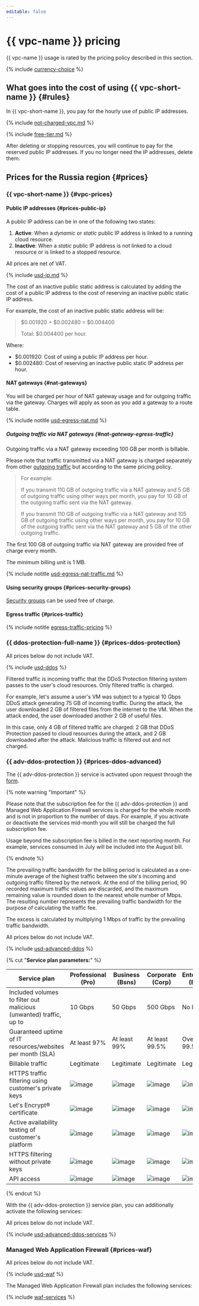 ```yaml
---
editable: false
---
```


# {{ vpc-name }} pricing

{{ vpc-name }} usage is rated by the pricing policy described in this section.

{% include [currency-choice](../_includes/pricing/currency-choice.md) %}

## What goes into the cost of using {{ vpc-short-name }} {#rules}

In {{ vpc-short-name }}, you pay for the hourly use of public IP addresses.

{% include [not-charged-vpc.md](../_includes/pricing/price-formula/not-charged-vpc.md) %}

{% include [free-tier.md](../_includes/pricing/price-formula/free-tier.md) %}

After deleting or stopping resources, you will continue to pay for the reserved public IP addresses. If you no longer need the IP addresses, delete them.


## Prices for the Russia region {#prices}





### {{ vpc-short-name }} {#vpc-prices}

#### Public IP addresses {#prices-public-ip}

A public IP address can be in one of the following two states:

1. **Active**: When a _dynamic_ or _static_ public IP address is linked to a running cloud resource.
1. **Inactive**: When a _static_ public IP address is not linked to a cloud resource or is linked to a stopped resource.


All prices are net of VAT.





{% include [usd-ip.md](../_pricing/vpc/usd-ip.md) %}


The cost of an inactive public static address is calculated by adding the cost of a public IP address to the cost of reserving an inactive public static IP address.


For example, the cost of an inactive public static address will be:



> $0.001920 + $0.002480 = $0.004400
>
> Total: $0.004400 per hour.

Where:

* $0.001920: Cost of using a public IP address per hour.
* $0.002480: Cost of reserving an inactive public static IP address per hour.



#### NAT gateways {#nat-gateways}

You will be charged per hour of NAT gateway usage and for outgoing traffic via the gateway. Charges will apply as soon as you add a gateway to a route table.




{% include notitle [usd-egress-nat.md](../_pricing/vpc/usd-egress-nat.md) %}


##### Outgoing traffic via NAT gateways {#nat-gateway-egress-traffic}

Outgoing traffic via a NAT gateway exceeding 100 GB per month is billable.

Please note that traffic transmitted via a NAT gateway is charged separately from other [outgoing traffic](#prices-traffic) but according to the same pricing policy.

> For example:
>
> If you transmit 110 GB of outgoing traffic via a NAT gateway and 5 GB of outgoing traffic using other ways per month, you pay for 10 GB of the outgoing traffic sent via the NAT gateway.
>
> If you transmit 110 GB of outgoing traffic via a NAT gateway and 105 GB of outgoing traffic using other ways per month, you pay for 10 GB of the outgoing traffic sent via the NAT gateway and 5 GB of the other outgoing traffic.




The first 100 GB of outgoing traffic via NAT gateway are provided free of charge every month.

The minimum billing unit is 1 MB.

{% include notitle [usd-egress-nat-traffic.md](../_pricing/vpc/usd-egress-nat-traffic.md) %}


#### Using security groups {#prices-security-groups}

[Security groups](concepts/security-groups.md) can be used free of charge.

#### Egress traffic {#prices-traffic}

{% include notitle [egress-traffic-pricing](../_includes/egress-traffic-pricing.md) %}



### {{ ddos-protection-full-name }} {#prices-ddos-protection}



All prices below do not include VAT.

{% include [usd-ddos](../_pricing/vpc/usd-ddos.md) %}


Filtered traffic is incoming traffic that the DDoS Protection filtering system passes to the user's cloud resources. Only filtered traffic is charged.

For example, let's assume a user's VM was subject to a typical 10 Gbps DDoS attack generating 75 GB of incoming traffic. During the attack, the user downloaded 2 GB of filtered files from the internet to the VM. When the attack ended, the user downloaded another 2 GB of useful files.

In this case, only 4 GB of filtered traffic are charged: 2 GB that DDoS Protection passed to cloud resources during the attack, and 2 GB downloaded after the attack. Malicious traffic is filtered out and not charged.

### {{ adv-ddos-protection }} {#prices-ddos-advanced}

The {{ adv-ddos-protection }} service is activated upon request through the [form](https://forms.yandex.ru/surveys/13203262.d03e905cf02195bec1093aa2b032802fe13caac0/).

{% note warning "Important" %}

Please note that the subscription fee for the {{ adv-ddos-protection }} and Managed Web Application Firewall services is charged for the whole month and is not in proportion to the number of days. For example, if you activate or deactivate the services mid-month you will still be charged the full subscription fee.

Usage beyond the subscription fee is billed in the next reporting month. For example, services consumed in July will be included into the August bill.

{% endnote %}

The prevailing traffic bandwidth for the billing period is calculated as a one-minute average of the highest traffic between the site's incoming and outgoing traffic filtered by the network. At the end of the billing period, 90 recorded maximum traffic values are discarded, and the maximum remaining value is rounded down to the nearest whole number of Mbps. The resulting number represents the prevailing traffic bandwidth for the purpose of calculating the traffic fee.

The excess is calculated by multiplying 1 Mbps of traffic by the prevailing traffic bandwidth.



All prices below do not include VAT.

{% include [usd-advanced-ddos](../_pricing/vpc/usd-advanced-ddos.md) %}


{% cut "**Service plan parameters:**" %}

| Service plan | Professional<br/>(Pro) | Business<br/>(Bsns) | Corporate<br/>(Corp) | Enterprise<br/>(ENT) |
| --- | --- | --- | --- | --- |
| Included volumes to filter out malicious (unwanted) traffic, up to | 10 Gbps | 50 Gbps | 500 Gbps | No limit |
| Guaranteed uptime of IT resources/websites per month (SLA) | At least 97% | At least 99% | At least 99.5% | Over 99.5% |
| Billable traffic | Legitimate | Legitimate | Legitimate | Legitimate |
| HTTPS traffic filtering using customer's private keys | ![image](../_assets/common/yes.svg) | ![image](../_assets/common/yes.svg) | ![image](../_assets/common/yes.svg) | ![image](../_assets/common/yes.svg) |
| Let's Encrypt® certificate | ![image](../_assets/common/yes.svg) | ![image](../_assets/common/yes.svg) | ![image](../_assets/common/yes.svg) | ![image](../_assets/common/yes.svg) |
| Active availability testing of customer's platform | ![image](../_assets/common/no.svg) | ![image](../_assets/common/yes.svg) | ![image](../_assets/common/yes.svg) | ![image](../_assets/common/yes.svg) |
| HTTPS filtering without private keys | ![image](../_assets/common/no.svg) | ![image](../_assets/common/yes.svg) | ![image](../_assets/common/yes.svg) | ![image](../_assets/common/yes.svg) |
| API access | ![image](../_assets/common/no.svg) | ![image](../_assets/common/yes.svg) | ![image](../_assets/common/yes.svg) | ![image](../_assets/common/yes.svg) |

{% endcut %}

With the {{ adv-ddos-protection }} service plan, you can additionally activate the following services:



All prices below do not include VAT.

{% include [usd-advanced-ddos-services](../_pricing/vpc/usd-advanced-ddos-services.md) %}


### Managed Web Application Firewall {#prices-waf}



All prices below do not include VAT.

{% include [usd-waf](../_pricing/vpc/usd-waf.md) %}


The Managed Web Application Firewall plan includes the following services:

{% include [waf-services](../_pricing/vpc/waf-services.md) %}

